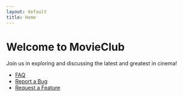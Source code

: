 ```yaml
---
layout: default
title: Home
---
```



# Welcome to MovieClub

Join us in exploring and discussing the latest and greatest in cinema!

- [FAQ](./faq.html)
- [Report a Bug](https://github.com/mney33/MovieClubReporting/issues/new?template=bug_report.md)
- [Request a Feature](https://github.com/mney33/MovieClubReporting/issues/new?template=feature_request.md)

